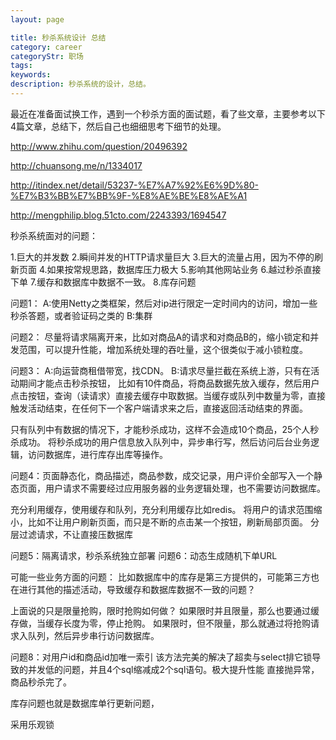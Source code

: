 ```yaml
---
layout: page

title: 秒杀系统设计 总结
category: career
categoryStr: 职场 
tags: 
keywords: 
description: 秒杀系统的设计，总结。
---
```


最近在准备面试换工作，遇到一个秒杀方面的面试题，看了些文章，主要参考以下4篇文章，总结下，然后自己也细细思考下细节的处理。

http://www.zhihu.com/question/20496392

http://chuansong.me/n/1334017

http://itindex.net/detail/53237-%E7%A7%92%E6%9D%80-%E7%B3%BB%E7%BB%9F-%E8%AE%BE%E8%AE%A1

http://mengphilip.blog.51cto.com/2243393/1694547


秒杀系统面对的问题：

1.巨大的并发数
2.瞬间并发的HTTP请求量巨大
3.巨大的流量占用，因为不停的刷新页面
4.如果按常规思路，数据库压力极大
5.影响其他网站业务
6.越过秒杀直接下单
7.缓存和数据库中数据不一致。
8.库存问题

问题1：
A:使用Netty之类框架，然后对ip进行限定一定时间内的访问，增加一些秒杀答题，或者验证码之类的
B:集群


问题2：
尽量将请求隔离开来，比如对商品A的请求和对商品B的，缩小锁定和并发范围，可以提升性能，增加系统处理的吞吐量，这个很类似于减小锁粒度。


问题3：
A:向运营商租借带宽，找CDN。
B:请求尽量拦截在系统上游，只有在活动期间才能点击秒杀按钮，
比如有10件商品，将商品数据先放入缓存，然后用户点击按钮，查询（读请求）直接去缓存中取数据。当缓存或队列中数量为零，直接触发活动结束，在任何下一个客户端请求来之后，直接返回活动结束的界面。

只有队列中有数据的情况下，才能秒杀成功，这样不会造成10个商品，25个人秒杀成功。
将秒杀成功的用户信息放入队列中，异步串行写，然后访问后台业务逻辑，访问数据库，进行库存出库等操作。

问题4：页面静态化，商品描述，商品参数，成交记录，用户评价全部写入一个静态页面，用户请求不需要经过应用服务器的业务逻辑处理，也不需要访问数据库。

充分利用缓存，使用缓存和队列，充分利用缓存比如redis。
将用户的请求范围缩小，比如不让用户刷新页面，而只是不断的点击某一个按钮，刷新局部页面。
分层过滤请求，不让直接压数据库


问题5：隔离请求，秒杀系统独立部署
问题6：动态生成随机下单URL

可能一些业务方面的问题：
比如数据库中的库存是第三方提供的，可能第三方也在进行其他的描述活动，导致缓存和数据库数据不一致的问题？

上面说的只是限量抢购，限时抢购如何做？
如果限时并且限量，那么也要通过缓存做，当缓存长度为零，停止抢购。
如果限时，但不限量，那么就通过将抢购请求入队列，然后异步串行访问数据库。



问题8：对用户id和商品id加唯一索引
该方法完美的解决了超卖与select排它锁导致的并发低的问题，并且4个sql缩减成2个sql语句。极大提升性能
直接抛异常，商品秒杀完了。

库存问题也就是数据库单行更新问题，

采用乐观锁




